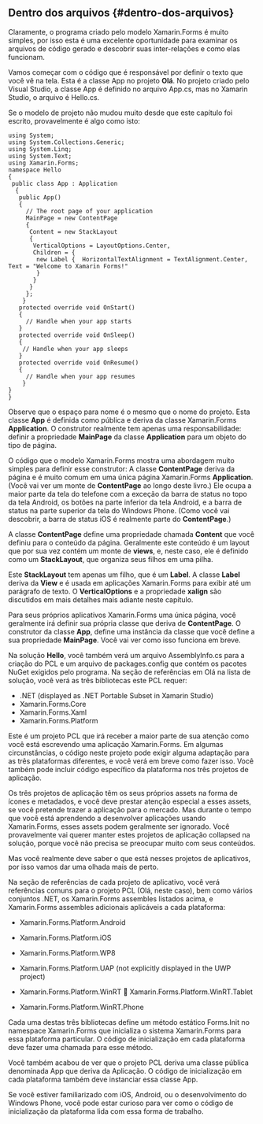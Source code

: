 ## Dentro dos arquivos {#dentro-dos-arquivos}

Claramente, o programa criado pelo modelo Xamarin.Forms é muito simples, por isso esta é uma excelente oportunidade para examinar os arquivos de código gerado e descobrir suas inter-relações e como elas funcionam.

Vamos começar com o código que é responsável por definir o texto que você vê na tela. Esta é a classe App no projeto **Olá**. No projeto criado pelo Visual Studio, a classe App é definido no arquivo App.cs, mas no Xamarin Studio, o arquivo é Hello.cs.

Se o modelo de projeto não mudou muito desde que este capítulo foi escrito, provavelmente é algo como isto:

```
using System;
using System.Collections.Generic;
using System.Linq;
using System.Text;
using Xamarin.Forms;
namespace Hello
{
 public class App : Application
  {
   public App()
   {
     // The root page of your application
     MainPage = new ContentPage
     {
      Content = new StackLayout
      {
       VerticalOptions = LayoutOptions.Center,
       Children = {
        new Label {  HorizontalTextAlignment = TextAlignment.Center,  Text = "Welcome to Xamarin Forms!"
        }
       }
      }
     };
    }
   protected override void OnStart()
   {
     // Handle when your app starts
   }
   protected override void OnSleep()
   {
    // Handle when your app sleeps
   }
   protected override void OnResume()
   {
     // Handle when your app resumes
    }
}
}
```

Observe que o espaço para nome é o mesmo que o nome do projeto. Esta classe **App** é definida como pública e deriva da classe Xamarin.Forms **Application**. O construtor realmente tem apenas uma responsabilidade: definir a propriedade **MainPage** da classe **Application** para um objeto do tipo de página.

O código que o modelo Xamarin.Forms mostra uma abordagem muito simples para definir esse construtor: A classe **ContentPage** deriva da página e é muito comum em uma única página Xamarin.Forms **Application**. \(Você vai ver um monte de **ContentPage** ao longo deste livro.\) Ele ocupa a maior parte da tela do telefone com a exceção da barra de status no topo da tela Android, os botões na parte inferior da tela Android, e a barra de status na parte superior da tela do Windows Phone. \(Como você vai descobrir, a barra de status iOS é realmente parte do **ContentPage**.\)

A classe **ContentPage** define uma propriedade chamada **Content** que você definiu para o conteúdo da página. Geralmente este conteúdo é um layout que por sua vez contém um monte de **views**, e, neste caso, ele é definido como um **StackLayout**, que organiza seus filhos em uma pilha.

Este **StackLayout** tem apenas um filho, que é um **Label**. A classe **Label** deriva da **View** e é usada em aplicações Xamarin.Forms para exibir até um parágrafo de texto. O **VerticalOptions** e a propriedade **xalign** são discutidos em mais detalhes mais adiante neste capítulo.

Para seus próprios aplicativos Xamarin.Forms uma única página, você geralmente irá definir sua própria classe que deriva de **ContentPage**. O construtor da classe **App**, define uma instância da classe que você define a sua propriedade **MainPage**. Você vai ver como isso funciona em breve.

Na solução **Hello**, você também verá um arquivo AssemblyInfo.cs para a criação do PCL e um arquivo de packages.config que contém os pacotes NuGet exigidos pelo programa. Na seção de referências em Olá na lista de solução, você verá as três bibliotecas este PCL requer:

* .NET \(displayed as .NET Portable Subset in Xamarin Studio\)
* Xamarin.Forms.Core
* Xamarin.Forms.Xaml
*  Xamarin.Forms.Platform

Este é um projeto PCL que irá receber a maior parte de sua atenção como você está escrevendo uma aplicação Xamarin.Forms. Em algumas circunstâncias, o código neste projeto pode exigir alguma adaptação para as três plataformas diferentes, e você verá em breve como fazer isso. Você também pode incluir código específico da plataforma nos três projetos de aplicação.

Os três projetos de aplicação têm os seus próprios assets na forma de ícones e metadados, e você deve prestar atenção especial a esses assets, se você pretende trazer a aplicação para o mercado. Mas durante o tempo que você está aprendendo a desenvolver aplicações usando Xamarin.Forms, esses assets podem geralmente ser ignorado. Você provavelmente vai querer manter estes projetos de aplicação collapsed na solução, porque você não precisa se preocupar muito com seus conteúdos.

Mas você realmente deve saber o que está nesses projetos de aplicativos, por isso vamos dar uma olhada mais de perto.

Na seção de referências de cada projeto de aplicativo, você verá referências comuns para o projeto PCL \(Olá, neste caso\), bem como vários conjuntos .NET, os Xamarin.Forms assembles listados acima, e Xamarin.Forms assembles adicionais aplicáveis a cada plataforma:

* Xamarin.Forms.Platform.Android
* Xamarin.Forms.Platform.iOS
* Xamarin.Forms.Platform.WP8
*  Xamarin.Forms.Platform.UAP \(not explicitly displayed in the UWP project\) 

*  Xamarin.Forms.Platform.WinRT  Xamarin.Forms.Platform.WinRT.Tablet 

*  Xamarin.Forms.Platform.WinRT.Phone

Cada uma destas três bibliotecas define um método estático Forms.Init no namespace Xamarin.Forms que inicializa o sistema Xamarin.Forms para essa plataforma particular. O código de inicialização em cada plataforma deve fazer uma chamada para esse método.

Você também acabou de ver que o projeto PCL deriva uma classe pública denominada App que deriva da Aplicação. O código de inicialização em cada plataforma também deve instanciar essa classe App.

Se você estiver familiarizado com iOS, Android, ou o desenvolvimento do Windows Phone, você pode estar curioso para ver como o código de inicialização da plataforma lida com essa forma de trabalho.

